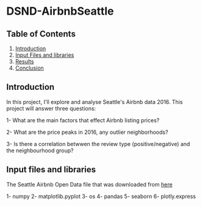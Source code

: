 # DSND-AirbnbSeattle


## Table of Contents
1. [Introduction](#introduction)
2. [Input Files and libraries](#files)
3. [Results](#results)
5. [Conclusion](#conclusion)


## Introduction <a name="introduction"></a>

In this project, I'll explore and analyse Seattle's Airbnb data 2016. This project will answer three questions:

1- What are the main factors that effect Airbnb listing prices?

2- What are the price peaks in 2016, any outlier neighborhoods?

3- Is there a correlation betwwen the review type (positive/negative) and the neighbourhood group?


## Input files and libraries <a name="files"></a>

The Seattle Airbnb Open Data file that was downloaded from [here](https://www.kaggle.com/airbnb/seattle/data)

1- numpy
2- matplotlib.pyplot
3- os
4- pandas
5- seaborn
6- plotly.express
